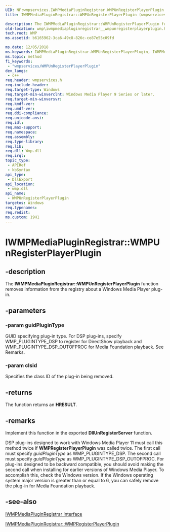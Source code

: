 ```yaml
---
UID: NF:wmpservices.IWMPMediaPluginRegistrar.WMPUnRegisterPlayerPlugin
title: IWMPMediaPluginRegistrar::WMPUnRegisterPlayerPlugin (wmpservices.h)

description: The IWMPMediaPluginRegistrar::WMPUnRegisterPlayerPlugin function removes information from the registry about a Windows Media Player plug-in.
old-location: wmp\iwmpmediapluginregistrar__wmpunregisterplayerplugin.htm
tech.root: WMP
ms.assetid: b6165962-3ca6-49c8-826c-ce87e55c09fd

ms.date: 12/05/2018
ms.keywords: IWMPMediaPluginRegistrar.WMPUnRegisterPlayerPlugin, IWMPMediaPluginRegistrar::WMPUnRegisterPlayerPlugin, WMPUnRegisterPlayerPlugin, WMPUnRegisterPlayerPlugin function [Windows Media Player], wmp.iwmpmediapluginregistrar__wmpunregisterplayerplugin, wmpservices/WMPUnRegisterPlayerPlugin
ms.topic: method
f1_keywords: 
 - "wmpservices/WMPUnRegisterPlayerPlugin"
dev_langs:
 - c++
req.header: wmpservices.h
req.include-header: 
req.target-type: Windows
req.target-min-winverclnt: Windows Media Player 9 Series or later.
req.target-min-winversvr: 
req.kmdf-ver: 
req.umdf-ver: 
req.ddi-compliance: 
req.unicode-ansi: 
req.idl: 
req.max-support: 
req.namespace: 
req.assembly: 
req.type-library: 
req.lib: 
req.dll: Wmp.dll
req.irql: 
topic_type:
 - APIRef
 - kbSyntax
api_type:
 - DllExport
api_location:
 - wmp.dll
api_name:
 - WMPUnRegisterPlayerPlugin
targetos: Windows
req.typenames: 
req.redist: 
ms.custom: 19H1
---
```


# IWMPMediaPluginRegistrar::WMPUnRegisterPlayerPlugin


## -description



The <b>IWMPMediaPluginRegistrar::WMPUnRegisterPlayerPlugin</b> function removes information from the registry about a Windows Media Player plug-in.




## -parameters




### -param guidPluginType

GUID specifying plug-in type. For DSP plug-ins, specify WMP_PLUGINTYPE_DSP to register for DirectShow playback and WMP_PLUGINTYPE_DSP_OUTOFPROC for Media Foundation playback. See Remarks.


### -param clsid

Specifies the class ID of the plug-in being removed.


## -returns



The function returns an <b>HRESULT</b>.




## -remarks



Implement this function in the exported <b>DllUnRegisterServer</b> function.

DSP plug-ins designed to work with Windows Media Player 11 must call this method twice if <b>WMPRegisterPlayerPlugin</b> was called twice. The first call must specify <i>guidPluginType</i> as WMP_PLUGINTYPE_DSP. The second call must specify <i>guidPluginType</i> as WMP_PLUGINTYPE_DSP_OUTOFPROC. For plug-ins designed to be backward compatible, you should avoid making the second call when installing for earlier versions of Windows Media Player. To accomplish this, check the Windows version. If the Windows operating system major version is greater than or equal to 6, you can safely remove the plug-in for Media Foundation playback.




## -see-also




<a href="https://docs.microsoft.com/windows/desktop/api/wmpservices/nn-wmpservices-iwmpmediapluginregistrar">IWMPMediaPluginRegistrar Interface</a>



<a href="https://docs.microsoft.com/windows/desktop/api/wmpservices/nf-wmpservices-iwmpmediapluginregistrar-wmpregisterplayerplugin">IWMPMediaPluginRegistrar::WMPRegisterPlayerPlugin</a>
 

 

